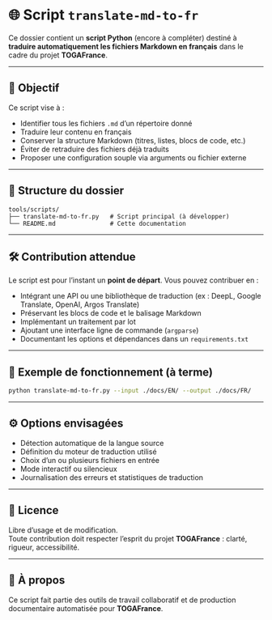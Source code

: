 # 🌐 Script `translate-md-to-fr`

Ce dossier contient un **script Python** (encore à compléter) destiné à **traduire automatiquement les fichiers Markdown en français** dans le cadre du projet **TOGAFrance**.

---

## 🧭 Objectif

Ce script vise à :

- Identifier tous les fichiers `.md` d’un répertoire donné
- Traduire leur contenu en français
- Conserver la structure Markdown (titres, listes, blocs de code, etc.)
- Éviter de retraduire des fichiers déjà traduits
- Proposer une configuration souple via arguments ou fichier externe

---

## 📁 Structure du dossier

```
tools/scripts/
├── translate-md-to-fr.py   # Script principal (à développer)
└── README.md               # Cette documentation
```

---

## 🛠️ Contribution attendue

Le script est pour l’instant un **point de départ**. Vous pouvez contribuer en :

- Intégrant une API ou une bibliothèque de traduction (ex : DeepL, Google Translate, OpenAI, Argos Translate)
- Préservant les blocs de code et le balisage Markdown
- Implémentant un traitement par lot
- Ajoutant une interface ligne de commande (`argparse`)
- Documentant les options et dépendances dans un `requirements.txt`

---

## 🧪 Exemple de fonctionnement (à terme)

```bash
python translate-md-to-fr.py --input ./docs/EN/ --output ./docs/FR/
```

---

## ⚙️ Options envisagées

- Détection automatique de la langue source
- Définition du moteur de traduction utilisé
- Choix d’un ou plusieurs fichiers en entrée
- Mode interactif ou silencieux
- Journalisation des erreurs et statistiques de traduction

---

## 📜 Licence

Libre d’usage et de modification.  
Toute contribution doit respecter l’esprit du projet **TOGAFrance** : clarté, rigueur, accessibilité.

---

## 🧠 À propos

Ce script fait partie des outils de travail collaboratif et de production documentaire automatisée pour **TOGAFrance**.
